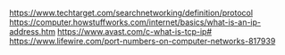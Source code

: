 https://www.techtarget.com/searchnetworking/definition/protocol
https://computer.howstuffworks.com/internet/basics/what-is-an-ip-address.htm
https://www.avast.com/c-what-is-tcp-ip#
https://www.lifewire.com/port-numbers-on-computer-networks-817939

